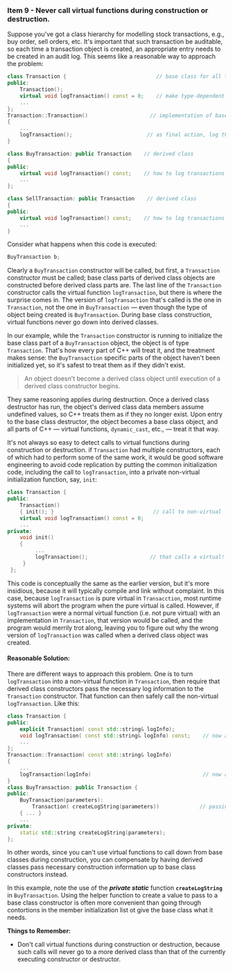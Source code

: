 ### Item 9 - Never call virtual functions during construction or destruction.
Suppose you've got a class hierarchy for modelling stock transactions, e.g., buy order, sell orders, etc. It's important that such transaction be auditable, so each time a transaction object is created, an appropriate entry needs to be created in an audit log. This seems like a reasonable way to approach the problem:
```C++
class Transaction {                             // base class for all transactions.
public:
    Transaction();
    virtual void logTransaction() const = 0;    // make type-dependent log entry
    ...
};
Transaction::Transaction()                    // implementation of base class ctor
{
    ...
    logTransaction();                        // as final action, log this transaction
}

class BuyTransaction: public Transaction    // derived class
{
public:
    virtual void logTransaction() const;    // how to log transactions of this type
    ...
};

class SellTransaction: public Transaction    // derived class
{
public:
    virtual void logTransaction() const;    // how to log transactions of this type
    ...
}
```
Consider what happens when this code is executed:
```C++
BuyTransaction b;
```
Clearly a `BuyTransaction` constructor will be called, but first, a `Transaction` constructor must be called; base class parts of derived class objects are constructed before derived class parts are. The last line of the `Transaction` constructor calls the virtual function `logTransaction`, but there is where the surprise comes in. The version of `logTransaction` that's called is the one in `Transaction`, not the one in `BuyTransaction` — even though the type of object being created is `BuyTransaction`. During base class construction, virtual functions never go down into derived classes.

In our example, while the `Transaction` constructor is running to initialize the base class part of a `BuyTransaction` object, the object is of type `Transaction`. That's how every part of C++ will treat it, and the treatment makes sense: the `BuyTransaction` specific parts of the object haven't been initialized yet, so it's safest to treat them as if they didn't exist.
> An object doesn't become a derived class object until execution of a derived class constructor begins.

They same reasoning applies during destruction. Once a derived class destructor has run, the object's derived class data members assume undefined values, so C++ treats them as if they no longer exist. Upon entry to the base class destructor, the object becomes a base class object, and all parts of C++ — virtual functions, `dynamic_cast`, etc., — treat it that way.

It's not always so easy to detect calls to virtual functions during construction or destruction. if `Transaction` had multiple constructors, each of which had to perform some of the same work, it would be good software engineering to avoid code replication by putting the common initialization code, including the call to `logTransaction`, into a private non-virtual initialization function, say, `init`:
```C++
class Transaction {
public:
    Transaction()
    { init(); }                                // call to non-virtual
    virtual void logTransaction() const = 0;
    ...
private:
    void init()
    {
         ...
         logTransaction();                    // that calls a virtual!
     }
 };
```
This code is conceptually the same as the earlier version, but it's more insidious, because it will typically compile and link without complaint. In this case, because `logTransaction` is pure virtual in `Transacction`, most runtime systems will abort the program when the pure virtual is called. However, if `logTransaction` were a normal virtual function (i.e. not pure virtual) with an implementation in `Transaction`, that version would be called, and the program would merrily trot along, leaving you to figure out why the wrong version of `logTransaction` was called when a derived class object was created.

#### Reasonable Solution:
There are different ways to approach this problem. One is to turn `logTransaction` into a non-virtual function in `Transaction`, then require that derived class constructors pass the necessary log information to the `Transaction` constructor. That function can then safely call the non-virtual `logTransaction`. Like this:
```C++
class Transaction {
public:
    explicit Transaction( const std::string& logInfo);
    void logTransaction( const std::string& logInfo) const;    // now a non-virtual function
    ...
};
Transaction::Transaction( const std::string& logInfo)
{
    ...
    logTransaction(logInfo)                                    // now a non-virtual call
}
class BuyTransaction: public Transaction {
public:
    BuyTransaction(parameters): 
        Transaction( createLogString(parameters))             // passing log info to base class constructor
    { ... }
    ...
private:
    static std::string createLogString(parameters);
};
```
In other words, since you can't use virtual functions to call down from base classes during construction, you can compensate by having derived classes pass necessary construction information up to base class constructors instead.

In this example, note the use of the **_private static_** function **`createLogString`** in `BuyTransaction`. Using the helper function to create a value to pass to a base class constructor is often more convenient than going through contortions in the member initialization list ot give the base class what it needs.

**Things to Remember:**
* Don't call virtual functions during construction or destruction, because such calls will never go to a more derived class than that of the currently executing constructor or destructor.





